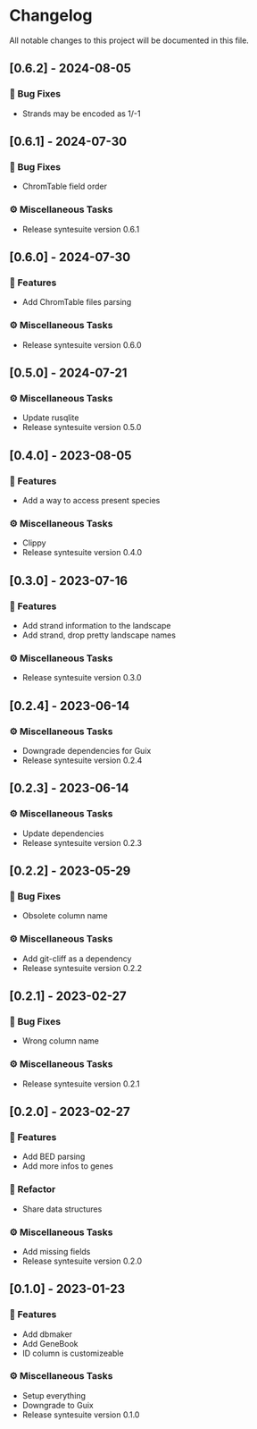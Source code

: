 # Changelog

All notable changes to this project will be documented in this file.

## [0.6.2] - 2024-08-05

### 🐛 Bug Fixes

- Strands may be encoded as 1/-1

## [0.6.1] - 2024-07-30

### 🐛 Bug Fixes

- ChromTable field order

### ⚙️ Miscellaneous Tasks

- Release syntesuite version 0.6.1

## [0.6.0] - 2024-07-30

### 🚀 Features

- Add ChromTable files parsing

### ⚙️ Miscellaneous Tasks

- Release syntesuite version 0.6.0

## [0.5.0] - 2024-07-21

### ⚙️ Miscellaneous Tasks

- Update rusqlite
- Release syntesuite version 0.5.0

## [0.4.0] - 2023-08-05

### 🚀 Features

- Add a way to access present species

### ⚙️ Miscellaneous Tasks

- Clippy
- Release syntesuite version 0.4.0

## [0.3.0] - 2023-07-16

### 🚀 Features

- Add strand information to the landscape
- Add strand, drop pretty landscape names

### ⚙️ Miscellaneous Tasks

- Release syntesuite version 0.3.0

## [0.2.4] - 2023-06-14

### ⚙️ Miscellaneous Tasks

- Downgrade dependencies for Guix
- Release syntesuite version 0.2.4

## [0.2.3] - 2023-06-14

### ⚙️ Miscellaneous Tasks

- Update dependencies
- Release syntesuite version 0.2.3

## [0.2.2] - 2023-05-29

### 🐛 Bug Fixes

- Obsolete column name

### ⚙️ Miscellaneous Tasks

- Add git-cliff as a dependency
- Release syntesuite version 0.2.2

## [0.2.1] - 2023-02-27

### 🐛 Bug Fixes

- Wrong column name

### ⚙️ Miscellaneous Tasks

- Release syntesuite version 0.2.1

## [0.2.0] - 2023-02-27

### 🚀 Features

- Add BED parsing
- Add more infos to genes

### 🚜 Refactor

- Share data structures

### ⚙️ Miscellaneous Tasks

- Add missing fields
- Release syntesuite version 0.2.0

## [0.1.0] - 2023-01-23

### 🚀 Features

- Add dbmaker
- Add GeneBook
- ID column is customizeable

### ⚙️ Miscellaneous Tasks

- Setup everything
- Downgrade to Guix
- Release syntesuite version 0.1.0

<!-- generated by git-cliff -->
